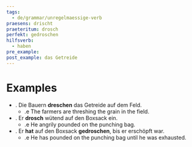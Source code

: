 ```yaml
---
tags:
  - de/grammar/unregelmaessige-verb
praesens: drischt
praeteritum: drosch
perfekt: gedroschen
hilfsverb:
  - haben
pre_example: 
post_example: das Getreide
---
```


# Examples
- . Die Bauern **dreschen** das Getreide auf dem Feld.
	- .e The farmers are threshing the grain in the field.
- . Er **drosch** wütend auf den Boxsack ein.
	- .e He angrily pounded on the punching bag.
- . Er **hat** auf den Boxsack **gedroschen**, bis er erschöpft war.
	- .e He has pounded on the punching bag until he was exhausted.

